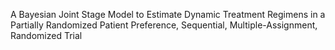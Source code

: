 A Bayesian Joint Stage Model to Estimate Dynamic Treatment Regimens in a Partially Randomized Patient Preference, Sequential, Multiple-Assignment, Randomized Trial

